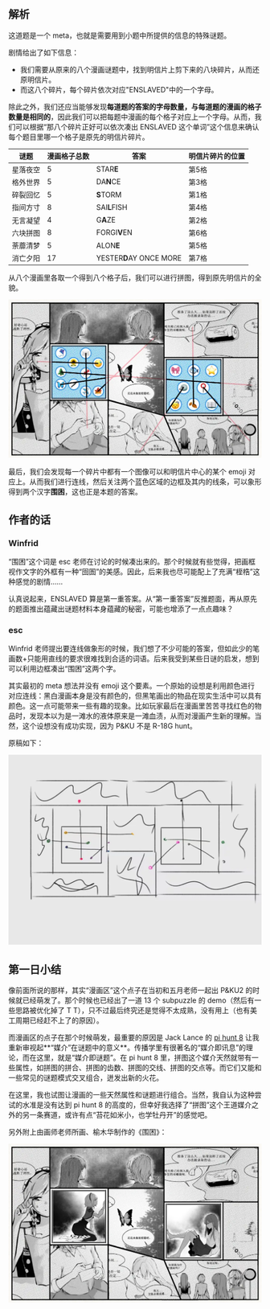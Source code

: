 ## 解析

这道题是一个 meta，也就是需要用到小题中所提供的信息的特殊谜题。

剧情给出了如下信息：

- 我们需要从原来的八个漫画谜题中，找到明信片上剪下来的八块碎片，从而还原明信片。
- 而这八个碎片，每个碎片依次对应"ENSLAVED"中的一个字母。

除此之外，我们还应当能够发现**每道题的答案的字母数量，与每道题的漫画的格子数量是相同的**，因此我们可以把每题中漫画的每个格子对应上一个字母。从而，我们可以根据“那八个碎片正好可以依次凑出 ENSLAVED 这个单词”这个信息来确认每个题目里哪一个格子是原先的明信片碎片。

<center>

| 谜题     | 漫画格子总数 | 答案                    | 明信片碎片的位置 |
| -------- | ------------ | ----------------------- | ---------------- |
| 星落夜空 | 5            | STAR**E**               | 第5格            |
| 格外世界 | 5            | DA**N**CE               | 第3格            |
| 碎裂回忆 | 5            | **S**TORM               | 第1格            |
| 指间方寸 | 8            | SAI**L**FISH            | 第4格            |
| 无言凝望 | 4            | G**A**ZE                | 第2格            |
| 六块拼图 | 8            | FORGI**V**EN            | 第6格            |
| 荼蘼清梦 | 5            | ALON**E**               | 第5格            |
| 消亡夕阳 | 17           | YESTER**D**AY ONCE MORE | 第7格            |

</center>

从八个漫画里各取一个得到八个格子后，我们可以进行拼图，得到原先明信片的全貌。

<img class="puzzle-image" src="media/solution/day1_meta/2.webp" alt="" style="width:800px;" />

最后，我们会发现每一个碎片中都有一个图像可以和明信片中心的某个 emoji 对应上。从而我们进行连线，然后关注两个蓝色区域的边框及其内的线条，可以象形得到两个汉字**围困**，这也正是本题的答案。

## 作者的话

### Winfrid

“围困”这个词是 esc 老师在讨论的时候凑出来的。那个时候就有些觉得，把画框视作文字的外框有一种“囹圄”的美感。因此，后来我也尽可能配上了充满“桎梏”这种感觉的剧情……

认真说起来，ENSLAVED 算是第一重答案。从“第一重答案”反推题面，再从原先的题面推出蕴藏出谜题材料本身蕴藏的秘密，可能也增添了一点点趣味？

### esc

Winfrid 老师提出要连线做象形的时候，我们想了不少可能的答案，但如此少的笔画数+只能用直线的要求很难找到合适的词语。后来我受到某些日谜的启发，想到可以利用边框凑出“围困”这两个字。

其实最初的 meta 想法并没有 emoji 这个要素。一个原始的设想是利用颜色进行对应连线：黑白漫画本身是没有颜色的，但黑笔画出的物品在现实生活中可以具有颜色。这一点可能带来一些有趣的现象。比如玩家最后在漫画里苦苦寻找红色的物品时，发现本以为是一滩水的液体原来是一滩血渍，从而对漫画产生新的理解。当然，这个设想没有成功实现，因为 P&KU 不是 R-18G hunt。

原稿如下：

<img class="puzzle-image" src="media/solution/day1_meta/1.webp" alt="">

## 第一日小结

像前面所说的那样，其实“漫画区”这个点子在当初和五月老师一起出 P&KU2 的时候就已经萌发了。那个时候也已经出了一道 13 个 subpuzzle 的 demo（然后有一些思路被优化掉了 T T），只不过最后终究还是觉得不太成熟，没有用上（也有美工周期已经赶不上了的原因）。

而漫画区的点子在那个时候萌发，最重要的原因是 Jack Lance 的 [pi hunt 8](https://jacoblance.wordpress.com/2022/03/14/p-i-hunt-8/) 让我重新审视起**“媒介”在谜题中的意义**。传播学里有很著名的“媒介即讯息”的理论，而在这里，就是“媒介即谜题”。在 pi hunt 8 里，拼图这个媒介天然就带有一些属性，如拼图的拼合、拼图的齿数、拼图的交线、拼图的交点等。而它们又能和一些常见的谜题模式交叉组合，迸发出新的火花。

在这里，我也试图让漫画的一些天然属性和谜题进行组合。当然，我自认为这种尝试的水准是没有达到 pi hunt 8 的高度的，但幸好我选择了“拼图”这个王道媒介之外的另一条赛道，或许有点“苔花如米小，也学牡丹开”的感觉吧。

另外附上由画师老师所画、榆木华制作的《围困》：

<img class="puzzle-image" src="media/solution/day1_meta/3.webp" alt="" style="width:800px;" />